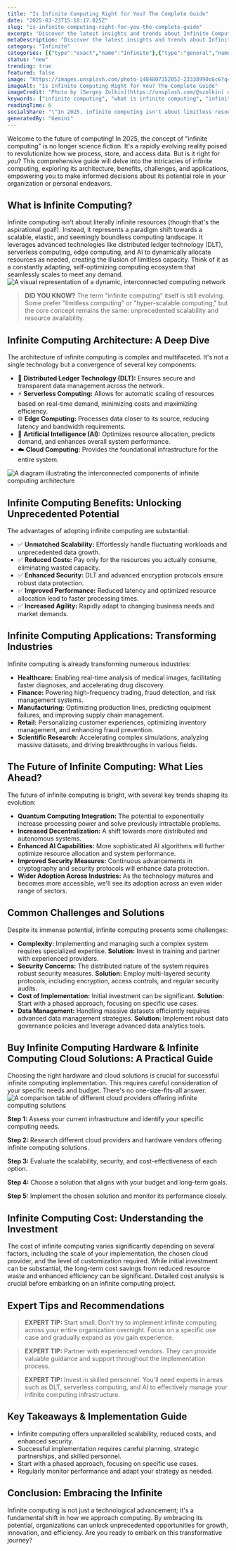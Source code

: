 ```yaml
---
title: "Is Infinite Computing Right for You? The Complete Guide"
date: "2025-03-23T15:18:17.025Z"
slug: "is-infinite-computing-right-for-you-the-complete-guide"
excerpt: "Discover the latest insights and trends about Infinite Computing. This comprehensive guide covers everything you need to know about Infinite Computing in 2025."
metaDescription: "Discover the latest insights and trends about Infinite Computing. This comprehensive guide covers everything you need to know about Infinite Computing in 2..."
category: "Infinite"
categories: [{"type":"exact","name":"Infinite"},{"type":"general","name":"Computer Science"},{"type":"medium","name":"Distributed Systems"},{"type":"specific","name":"Cloud Computing"},{"type":"niche","name":"Serverless Functions"}]
status: "new"
trending: true
featured: false
image: "https://images.unsplash.com/photo-1484807352052-23338990c6c6?q=85&w=1200&fit=max&fm=webp&auto=compress"
imageAlt: "Is Infinite Computing Right for You? The Complete Guide"
imageCredit: "Photo by [Sergey Zolkin](https://unsplash.com/@szolkin) on Unsplash"
keywords: ["infinite computing", "what is infinite computing", "infinite computing architecture", "future of infinite computing", "infinite computing benefits", "buy infinite computing hardware", "infinite computing cloud solutions", "infinite computing cost", "infinite computing applications", "best infinite computing platforms"]
readingTime: 6
socialShare: "\"In 2025, infinite computing isn't about limitless resources, but limitless scalability.  It's a paradigm shift that's changing how we think about data and processing power.\""
generatedBy: "Gemini"
---
```




Welcome to the future of computing! In 2025, the concept of "infinite computing" is no longer science fiction.  It's a rapidly evolving reality poised to revolutionize how we process, store, and access data. But is it right for *you*? This comprehensive guide will delve into the intricacies of infinite computing, exploring its architecture, benefits, challenges, and applications, empowering you to make informed decisions about its potential role in your organization or personal endeavors.

## What is Infinite Computing?

Infinite computing isn't about literally infinite resources (though that's the aspirational goal!). Instead, it represents a paradigm shift towards a scalable, elastic, and seemingly boundless computing landscape.  It leverages advanced technologies like distributed ledger technology (DLT), serverless computing, edge computing, and AI to dynamically allocate resources as needed, creating the illusion of limitless capacity.  Think of it as a constantly adapting, self-optimizing computing ecosystem that seamlessly scales to meet any demand. ![A visual representation of a dynamic, interconnected computing network](https://images.unsplash.com/photo-1574539299747-c0dcef95d2ef?q=85&w=1200&fit=max&fm=webp&auto=compress)

> **DID YOU KNOW?**  The term "infinite computing" itself is still evolving. Some prefer "limitless computing" or "hyper-scalable computing," but the core concept remains the same:  unprecedented scalability and resource availability.

## Infinite Computing Architecture:  A Deep Dive

The architecture of infinite computing is complex and multifaceted.  It's not a single technology but a convergence of several key components:

* 🔑 **Distributed Ledger Technology (DLT):**  Ensures secure and transparent data management across the network.
* ⚡ **Serverless Computing:** Allows for automatic scaling of resources based on real-time demand, minimizing costs and maximizing efficiency.
* 🌐 **Edge Computing:** Processes data closer to its source, reducing latency and bandwidth requirements.
* 🧠 **Artificial Intelligence (AI):**  Optimizes resource allocation, predicts demand, and enhances overall system performance.
* ☁️ **Cloud Computing:** Provides the foundational infrastructure for the entire system.

![A diagram illustrating the interconnected components of infinite computing architecture](https://images.unsplash.com/photo-1484807352052-23338990c6c6?q=85&w=1200&fit=max&fm=webp&auto=compress)

## Infinite Computing Benefits:  Unlocking Unprecedented Potential

The advantages of adopting infinite computing are substantial:

* ✅ **Unmatched Scalability:**  Effortlessly handle fluctuating workloads and unprecedented data growth.
* ✅ **Reduced Costs:**  Pay only for the resources you actually consume, eliminating wasted capacity.
* ✅ **Enhanced Security:**  DLT and advanced encryption protocols ensure robust data protection.
* ✅ **Improved Performance:**  Reduced latency and optimized resource allocation lead to faster processing times.
* ✅ **Increased Agility:**  Rapidly adapt to changing business needs and market demands.

## Infinite Computing Applications:  Transforming Industries

Infinite computing is already transforming numerous industries:

* **Healthcare:**  Enabling real-time analysis of medical images, facilitating faster diagnoses, and accelerating drug discovery.
* **Finance:**  Powering high-frequency trading, fraud detection, and risk management systems.
* **Manufacturing:**  Optimizing production lines, predicting equipment failures, and improving supply chain management.
* **Retail:**  Personalizing customer experiences, optimizing inventory management, and enhancing fraud prevention.
* **Scientific Research:**  Accelerating complex simulations, analyzing massive datasets, and driving breakthroughs in various fields.

## The Future of Infinite Computing:  What Lies Ahead?

The future of infinite computing is bright, with several key trends shaping its evolution:

* **Quantum Computing Integration:**  The potential to exponentially increase processing power and solve previously intractable problems.
* **Increased Decentralization:**  A shift towards more distributed and autonomous systems.
* **Enhanced AI Capabilities:**  More sophisticated AI algorithms will further optimize resource allocation and system performance.
* **Improved Security Measures:**  Continuous advancements in cryptography and security protocols will enhance data protection.
* **Wider Adoption Across Industries:**  As the technology matures and becomes more accessible, we'll see its adoption across an even wider range of sectors.

## Common Challenges and Solutions

Despite its immense potential, infinite computing presents some challenges:

* **Complexity:**  Implementing and managing such a complex system requires specialized expertise.  **Solution:** Invest in training and partner with experienced providers.
* **Security Concerns:**  The distributed nature of the system requires robust security measures. **Solution:**  Employ multi-layered security protocols, including encryption, access controls, and regular security audits.
* **Cost of Implementation:**  Initial investment can be significant. **Solution:**  Start with a phased approach, focusing on specific use cases.
* **Data Management:**  Handling massive datasets efficiently requires advanced data management strategies. **Solution:** Implement robust data governance policies and leverage advanced data analytics tools.

## Buy Infinite Computing Hardware & Infinite Computing Cloud Solutions: A Practical Guide

Choosing the right hardware and cloud solutions is crucial for successful infinite computing implementation.  This requires careful consideration of your specific needs and budget.  There's no one-size-fits-all answer. ![A comparison table of different cloud providers offering infinite computing solutions](https://images.unsplash.com/photo-1561250056-32d1988f5157?q=85&w=1200&fit=max&fm=webp&auto=compress)

**Step 1:** Assess your current infrastructure and identify your specific computing needs.

**Step 2:** Research different cloud providers and hardware vendors offering infinite computing solutions.

**Step 3:** Evaluate the scalability, security, and cost-effectiveness of each option.

**Step 4:** Choose a solution that aligns with your budget and long-term goals.

**Step 5:** Implement the chosen solution and monitor its performance closely.

## Infinite Computing Cost: Understanding the Investment

The cost of infinite computing varies significantly depending on several factors, including the scale of your implementation, the chosen cloud provider, and the level of customization required.  While initial investment can be substantial, the long-term cost savings from reduced resource waste and enhanced efficiency can be significant.  Detailed cost analysis is crucial before embarking on an infinite computing project.

## Expert Tips and Recommendations

> **EXPERT TIP:** Start small.  Don't try to implement infinite computing across your entire organization overnight. Focus on a specific use case and gradually expand as you gain experience.

> **EXPERT TIP:**  Partner with experienced vendors.  They can provide valuable guidance and support throughout the implementation process.

> **EXPERT TIP:**  Invest in skilled personnel.  You'll need experts in areas such as DLT, serverless computing, and AI to effectively manage your infinite computing infrastructure.

## Key Takeaways & Implementation Guide

* Infinite computing offers unparalleled scalability, reduced costs, and enhanced security.
* Successful implementation requires careful planning, strategic partnerships, and skilled personnel.
* Start with a phased approach, focusing on specific use cases.
* Regularly monitor performance and adapt your strategy as needed.

## Conclusion: Embracing the Infinite

Infinite computing is not just a technological advancement; it's a fundamental shift in how we approach computing.  By embracing its potential, organizations can unlock unprecedented opportunities for growth, innovation, and efficiency.  Are you ready to embark on this transformative journey?

